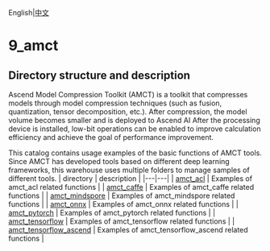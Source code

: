 English|[中文](README_CN.md)

# 9_amct

## Directory structure and description

Ascend Model Compression Toolkit (AMCT) is a toolkit that compresses models through model compression techniques (such as fusion, quantization, tensor decomposition, etc.). After compression, the model volume becomes smaller and is deployed to Ascend AI After the processing device is installed, low-bit operations can be enabled to improve calculation efficiency and achieve the goal of performance improvement.

This catalog contains usage examples of the basic functions of AMCT tools. Since AMCT has developed tools based on different deep learning frameworks, this warehouse uses multiple folders to manage samples of different tools.
| directory  | description  |
|---|---|
| [amct_acl](./amct_acl/README_CN.md)  | Examples of amct_acl related functions |
| [amct_caffe](./amct_caffe/README_CN.md)  | Examples of amct_caffe related functions  |
| [amct_mindspore](./amct_mindspore/README_CN.md)  | Examples of amct_mindspore related functions  |
| [amct_onnx](./amct_onnx/README_CN.md)  | Examples of amct_onnx related functions  |
| [amct_pytorch](./amct_pytorch/README_CN.md)  | Examples of amct_pytorch related functions  |
| [amct_tensorflow](./amct_tensorflow/README_CN.md)  | Examples of amct_tensorflow related functions  |
| [amct_tensorflow_ascend](./amct_tensorflow_ascend/README_CN.md)  | Examples of amct_tensorflow_ascend related functions  |